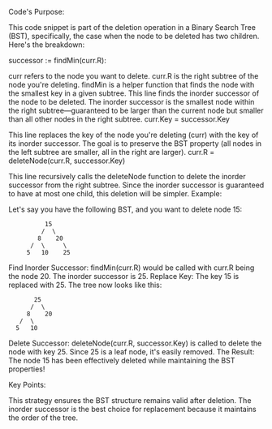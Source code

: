 Code's Purpose:

This code snippet is part of the deletion operation in a Binary Search Tree (BST), specifically, the case when the node to be deleted has two children. Here's the breakdown:

successor := findMin(curr.R):

curr refers to the node you want to delete.
curr.R is the right subtree of the node you're deleting.
findMin is a helper function that finds the node with the smallest key in a given subtree.
This line finds the inorder successor of the node to be deleted. The inorder successor is the smallest node within the right subtree—guaranteed to be larger than the current node but smaller than all other nodes in the right subtree.
curr.Key = successor.Key

This line replaces the key of the node you're deleting (curr) with the key of its inorder successor. The goal is to preserve the BST property (all nodes in the left subtree are smaller, all in the right are larger).
curr.R = deleteNode(curr.R, successor.Key)

This line recursively calls the deleteNode function to delete the inorder successor from the right subtree. Since the inorder successor is guaranteed to have at most one child, this deletion will be simpler.
Example:

Let's say you have the following BST, and you want to delete node 15:
```
          15
         /  \
        8    20
      /  \     \
     5   10    25
```
Find Inorder Successor: findMin(curr.R) would be called with curr.R being the node 20. The inorder successor is 25.
Replace Key: The key 15 is replaced with 25. The tree now looks like this:
```
       25
      /  \
     8    20
   /  \    
  5   10   
```
Delete Successor: deleteNode(curr.R, successor.Key) is called to delete the node with key 25. Since 25 is a leaf node, it's easily removed.
The Result:
The node 15 has been effectively deleted while maintaining the BST properties!

Key Points:

This strategy ensures the BST structure remains valid after deletion.
The inorder successor is the best choice for replacement because it maintains the order of the tree.